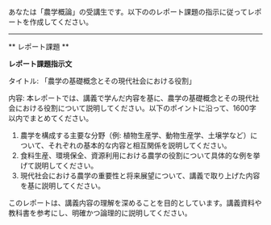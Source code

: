あなたは「農学概論」の受講生です。以下ののレポート課題の指示に従ってレポートを作成してください。

---------------------------------------
** レポート課題 **

**レポート課題指示文**

タイトル: 「農学の基礎概念とその現代社会における役割」

内容: 本レポートでは、講義で学んだ内容を基に、農学の基礎概念とその現代社会における役割について説明してください。以下のポイントに沿って、1600字以内でまとめてください。

1. 農学を構成する主要な分野（例: 植物生産学、動物生産学、土壌学など）について、それぞれの基本的な内容と相互関係を説明してください。
2. 食料生産、環境保全、資源利用における農学の役割について具体的な例を挙げて説明してください。
3. 現代社会における農学の重要性と将来展望について、講義で取り上げた内容を基に説明してください。

このレポートは、講義内容の理解を深めることを目的としています。講義資料や教科書を参考にし、明確かつ論理的に説明してください。
